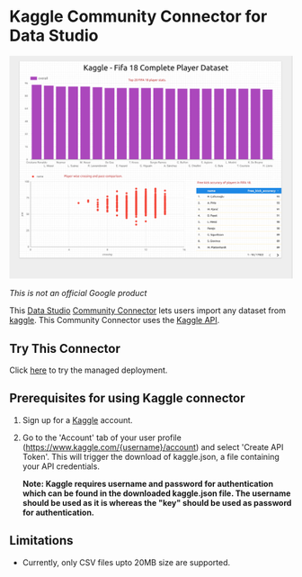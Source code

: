 # Kaggle Community Connector for Data Studio

![Screenshot](./KaggleSampleDataset.png?raw=true "Screenshot")

*This is not an official Google product*

This [Data Studio][datastudio] [Community Connector][community-connector] lets
users import any dataset from [kaggle][kaggle]. This Community Connector uses
the [Kaggle API][kaggle-api].

## Try This Connector

Click [here][managed-deployment] to try the managed deployment.

## Prerequisites for using Kaggle connector

1. Sign up for a [Kaggle][kaggle] account.
1. Go to the 'Account' tab of your user profile
  (https://www.kaggle.com/{username}/account) and select 'Create API Token'.
  This will trigger the download of kaggle.json, a file containing your API
  credentials.

   **Note: Kaggle requires username and password for authentication which can
   be found in the downloaded kaggle.json file. The username should be used as
   it is whereas the "key" should be used as password for authentication.**

## Limitations

- Currently, only CSV files upto 20MB size are supported.

[datastudio]: https://datastudio.google.com
[community-connector]: https://developers.google.com/datastudio/connector
[kaggle]: https://www.kaggle.com
[kaggle-api]: https://github.com/Kaggle/kaggle-api
[managed-deployment]: https://datastudio.google.com/datasources/create?connectorId=AKfycbz8WVuZI1FRHJM3g_ucqP-L7B9EIIPDsC9RofvZk1Xw-bD6p55SNjs7JudEsOYK1o2t
[error-handling]: https://developers.google.com/datastudio/connector/error-handling
[getAuthType]: https://devsite.googleplex.com/datastudio/connector/oauth2
